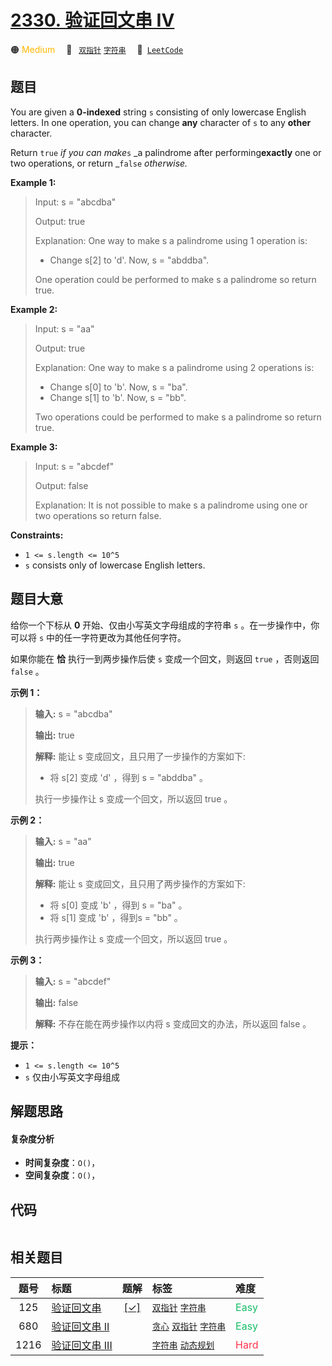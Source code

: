 # [2330. 验证回文串 IV](https://leetcode.com/problems/valid-palindrome-iv)

🟠 <font color=#ffb800>Medium</font>&emsp; 🔖&ensp; [`双指针`](/tag/two-pointers.md) [`字符串`](/tag/string.md)&emsp; 🔗&ensp;[`LeetCode`](https://leetcode.com/problems/valid-palindrome-iv)

## 题目

You are given a **0-indexed** string `s` consisting of only lowercase English
letters. In one operation, you can change **any** character of `s` to any
**other** character.

Return `true` _if you can make_`s` _a palindrome after performing**exactly**
one or two operations, or return _`false` _otherwise._



**Example 1:**

> Input: s = "abcdba"
> 
> Output: true
> 
> Explanation: One way to make s a palindrome using 1 operation is:
> - Change s[2] to 'd'. Now, s = "abddba".
> 
> One operation could be performed to make s a palindrome so return true.

**Example 2:**

> Input: s = "aa"
> 
> Output: true
> 
> Explanation: One way to make s a palindrome using 2 operations is:
> - Change s[0] to 'b'. Now, s = "ba".
> - Change s[1] to 'b'. Now, s = "bb".
> 
> Two operations could be performed to make s a palindrome so return true.

**Example 3:**

> Input: s = "abcdef"
> 
> Output: false
> 
> Explanation: It is not possible to make s a palindrome using one or two operations so return false.

**Constraints:**

  * `1 <= s.length <= 10^5`
  * `s` consists only of lowercase English letters.


## 题目大意

给你一个下标从 **0** 开始、仅由小写英文字母组成的字符串 `s` 。在一步操作中，你可以将 `s` 中的任一字符更改为其他任何字符。

如果你能在 **恰** 执行一到两步操作后使 `s` 变成一个回文，则返回 `true` ，否则返回 `false` 。



**示例 1：**

> 
> 
> 
> 
> 
> **输入:** s = "abcdba"
> 
> **输出:** true
> 
> **解释:** 能让 s 变成回文，且只用了一步操作的方案如下:
> - 将 s[2] 变成 'd' ，得到 s = "abddba" 。
> 
> 执行一步操作让 s 变成一个回文，所以返回 true 。
> 
> 

**示例 2：**

> 
> 
> 
> 
> 
> **输入:** s = "aa"
> 
> **输出:** true
> 
> **解释:** 能让 s 变成回文，且只用了两步操作的方案如下:
> - 将 s[0] 变成 'b' ，得到 s = "ba" 。
> - 将 s[1] 变成 'b' ，得到s = "bb" 。
> 
> 执行两步操作让 s 变成一个回文，所以返回 true 。 
> 
> 

**示例 3：**

> 
> 
> 
> 
> 
> **输入:** s = "abcdef"
> 
> **输出:** false
> 
> **解释:** 不存在能在两步操作以内将 s 变成回文的办法，所以返回 false 。
> 
> 



**提示：**

  * `1 <= s.length <= 10^5`
  * `s` 仅由小写英文字母组成


## 解题思路

#### 复杂度分析

- **时间复杂度**：`O()`，
- **空间复杂度**：`O()`，

## 代码

```javascript

```

## 相关题目

<!-- prettier-ignore -->
| 题号 | 标题 | 题解 | 标签 | 难度 |
| :------: | :------ | :------: | :------ | :------ |
| 125 | [验证回文串](https://leetcode.com/problems/valid-palindrome) | [[✓]](/problem/0125.md) |  [`双指针`](/tag/two-pointers.md) [`字符串`](/tag/string.md) | <font color=#15bd66>Easy</font> |
| 680 | [验证回文串 II](https://leetcode.com/problems/valid-palindrome-ii) |  |  [`贪心`](/tag/greedy.md) [`双指针`](/tag/two-pointers.md) [`字符串`](/tag/string.md) | <font color=#15bd66>Easy</font> |
| 1216 | [验证回文串 III](https://leetcode.com/problems/valid-palindrome-iii) |  |  [`字符串`](/tag/string.md) [`动态规划`](/tag/dynamic-programming.md) | <font color=#ff334b>Hard</font> |